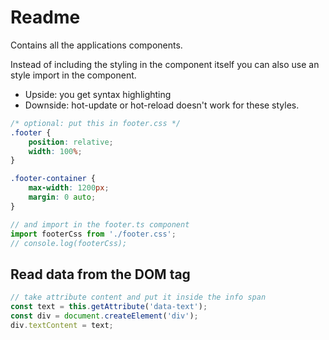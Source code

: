 # Readme

Contains all the applications components.

Instead of including the styling in the component itself you can also use an style import in the component.
- Upside: you get syntax highlighting
- Downside: hot-update or hot-reload doesn't work for these styles.

```css
/* optional: put this in footer.css */
.footer {
    position: relative;
    width: 100%;
}

.footer-container {
    max-width: 1200px;
    margin: 0 auto;
}
```

```ts
// and import in the footer.ts component
import footerCss from './footer.css';
// console.log(footerCss);
```

## Read data from the DOM tag

```ts
// take attribute content and put it inside the info span
const text = this.getAttribute('data-text');
const div = document.createElement('div');
div.textContent = text;
```
